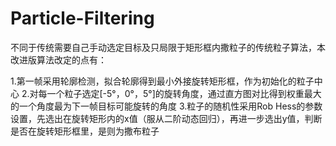 # Particle-Filtering
不同于传统需要自己手动选定目标及只局限于矩形框内撒粒子的传统粒子算法，本改进版算法改定的点有：

1.第一帧采用轮廓检测，拟合轮廓得到最小外接旋转矩形框，作为初始化的粒子中心
2.对每一个粒子选定[-5°，0°，5°]的旋转角度，通过直方图对比得到权重最大的一个角度最为下一帧目标可能旋转的角度
3.粒子的随机性采用Rob Hess的参数设置，先选出在旋转矩形内的x值（服从二阶动态回归），再进一步选出y值，判断是否在旋转矩形框里，是则为撒布粒子
